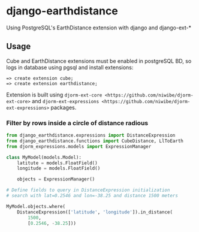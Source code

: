 django-earthdistance
====================

Using PostgreSQL's EarthDistance extension with django and django-ext-*

Usage
---------------

Cube and EarthDistance extensions must be enabled in postgreSQL BD, so logs in
database using pgsql and install extensions:

```
=> create extension cube;
=> create extension earthdistance;
```

Extension is built using `djorm-ext-core <https://github.com/niwibe/djorm-ext-core>`
and `djorm-ext-expressions <https://github.com/niwibe/djorm-ext-expressions>` packages.

### Filter by rows inside a circle of distance radious ###

```python
from django_earthdistance.expressions import DistanceExpression
from django_earthdistance.functions import CubeDistance, LlToEarth
from djorm_expressions.models import ExpressionManager

class MyModel(models.Model):
    latitute = models.FloatField()
    longitude = models.FloatField()

    objects = ExpressionManager()

# Define fields to query in DistanceExpression initialization
# search with lat=0.2546 and lon=-38.25 and distance 1500 meters

MyModel.objects.where(
    DistanceExpression(['latitude', 'longitude']).in_distance(
        1500,
        [0.2546, -38.25]))
```